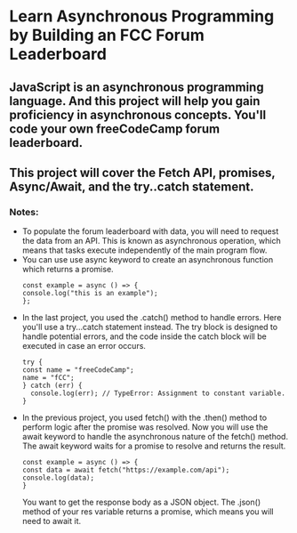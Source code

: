 # Learn Asynchronous Programming by Building an FCC Forum Leaderboard

## JavaScript is an asynchronous programming language. And this project will help you gain proficiency in asynchronous concepts. You'll code your own freeCodeCamp forum leaderboard.

## This project will cover the Fetch API, promises, Async/Await, and the try..catch statement.

### Notes:

- To populate the forum leaderboard with data, you will need to request the data from an API. This is known as asynchronous operation, which means that tasks execute independently of the main program flow.
- You can use use async keyword to create an asynchronous function which returns a promise.
  ```
  const example = async () => {
  console.log("this is an example");
  };
  ```
- In the last project, you used the .catch() method to handle errors. Here you'll use a try...catch statement instead.
  The try block is designed to handle potential errors, and the code inside the catch block will be executed in case an error occurs.
  ```
  try {
  const name = "freeCodeCamp";
  name = "fCC";
  } catch (err) {
    console.log(err); // TypeError: Assignment to constant variable.
  }
  ```
- In the previous project, you used fetch() with the .then() method to perform logic after the promise was resolved. Now you will use the await keyword to handle the asynchronous nature of the fetch() method.
  The await keyword waits for a promise to resolve and returns the result.
  ```
  const example = async () => {
  const data = await fetch("https://example.com/api");
  console.log(data);
  }
  ```
  You want to get the response body as a JSON object. The .json() method of your res variable returns a promise, which means you will need to await it.

